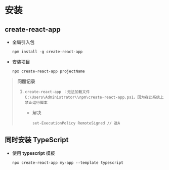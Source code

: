 ﻿# 安装

## create-react-app

- 全局引入包

  ```shell
  npm install -g create-react-app
  ```

- 安装项目

  ```shell
  npx create-react-app projectName
  ```

> **问题记录**
>
> 1. `create-react-app ：无法加载文件 C:\Users\Administrator\\npm\create-react-app.ps1，因为在此系统上禁止运行脚本`
>
>    - 解决
>
>      ```shell
>      set-ExecutionPolicy RemoteSigned // 选A
>      ```

## 同时安装 TypeScript

- 使用 **typescript** 模板

  ```shell
  npx create-react-app my-app --template typescript
  ```

  

